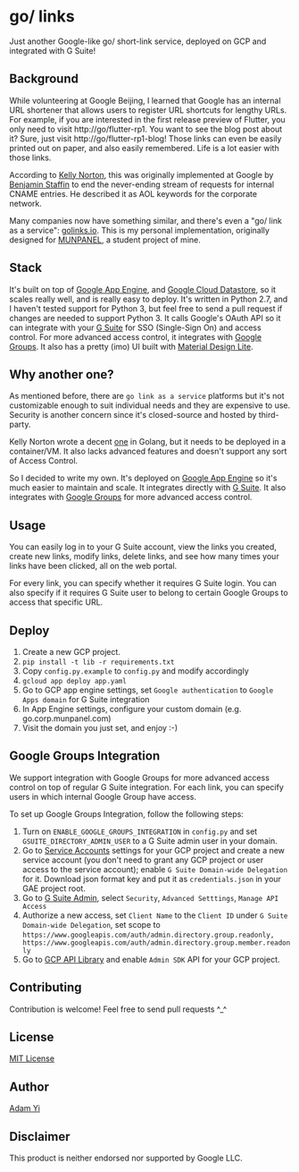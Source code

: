 # go/ links
Just another Google-like go/ short-link service, deployed on GCP and integrated with G Suite!

## Background
While volunteering at Google Beijing, I learned that Google has an internal URL shortener
that allows users to register URL shortcuts for lengthy URLs. For example, if you are
interested in the first release preview of Flutter, you only need to visit
http://go/flutter-rp1. You want to see the blog post about it? Sure, just visit
http://go/flutter-rp1-blog! Those links can even be easily printed out on paper, and also
easily remembered. Life is a lot easier with those links.

According to [Kelly Norton](https://github.com/kellegous/go/blob/master/README.md), this
was originally implemented at Google by [Benjamin Staffin](https://www.linkedin.com/in/benjaminstaffin)
to end the never-ending stream of requests for internal CNAME entries. He described it as
AOL keywords for the corporate network.

Many companies now have something similar, and there's even a "go/ link as a service":
[golinks.io](https://golinks.io). This is my personal implementation, originally designed
for [MUNPANEL](https://munpanel.com), a student project of mine.

## Stack
It's built on top of [Google App Engine](https://cloud.google.com/appengine/), and
[Google Cloud Datastore](https://cloud.google.com/datastore/), so it scales really well,
and is really easy to deploy. It's written in Python 2.7, and I haven't tested support for
Python 3, but feel free to send a pull request if changes are needed to support Python 3.
It calls Google's OAuth API so it can integrate with your [G Suite](https://gsuite.google.com)
for SSO (Single-Sign On) and access control. For more advanced access control, it integrates
with [Google Groups](https://groups.google.com). It also has a pretty (imo) UI built with
[Material Design Lite](https://getmdl.io).

## Why another one?

As mentioned before, there are `go link as a service` platforms but it's not customizable enough
to suit individual needs and they are expensive to use. Security is another concern since it's
closed-source and hosted by third-party.

Kelly Norton wrote a decent [one](https://github.com/kellegous/go) in Golang, but it needs
to be deployed in a container/VM. It also lacks advanced features and doesn't support any sort
of Access Control.

So I decided to write my own. It's deployed on
[Google App Engine](https://cloud.google.com/appengine/) so it's much easier to maintain and scale.
It integrates directly with [G Suite](https://gsuite.google.com). It also integrates with
[Google Groups](https://groups.google.com) for more advanced access control.

## Usage
You can easily log in to your G Suite account, view the links you created, create new links,
modify links, delete links, and see how many times your links have been clicked, all on the
web portal.

For every link, you can specify whether it requires G Suite login. You can also specify
if it requires G Suite user to belong to certain Google Groups to access that specific URL.

## Deploy
1. Create a new GCP project.
2. `pip install -t lib -r requirements.txt`
3. Copy `config.py.example` to `config.py` and modify accordingly
4. `gcloud app deploy app.yaml`
5. Go to GCP app engine settings, set `Google authentication` to `Google Apps domain` for
G Suite integration
6. In App Engine settings, configure your custom domain (e.g. go.corp.munpanel.com)
7. Visit the domain you just set, and enjoy :-)

## Google Groups Integration
We support integration with Google Groups for more advanced access control on top of 
regular G Suite integration. For each link, you can specify users in which internal Google 
Group have access.

To set up Google Groups Integration, follow the following steps:
1. Turn on `ENABLE_GOOGLE_GROUPS_INTEGRATION` in `config.py` and set `GSUITE_DIRECTORY_ADMIN_USER`
to a G Suite admin user in your domain.
2. Go to [Service Accounts](https://console.cloud.google.com/iam-admin/serviceaccounts) settings for your
GCP project and create a new service account (you don't need to grant any GCP project or user access to
the service account); enable `G Suite Domain-wide Delegation` for it. Download json format
key and put it as `credentials.json` in your GAE project root.
3. Go to [G Suite Admin](https://admin.google.com), select `Security`, `Advanced Setttings`,
`Manage API Access`
4. Authorize a new access, set `Client Name` to the `Client ID` under `G Suite Domain-wide
Delegation`, set scope to
`https://www.googleapis.com/auth/admin.directory.group.readonly, https://www.googleapis.com/auth/admin.directory.group.member.readonly `
5. Go to [GCP API Library](https://console.cloud.google.com/apis/api/admin.googleapis.com/overview) and enable
`Admin SDK` API for your GCP project.

## Contributing
Contribution is welcome! Feel free to send pull requests ^_^

## License
[MIT License](LICENSE)

## Author
[Adam Yi](https://github.com/adamyi)

## Disclaimer
This product is neither endorsed nor supported by Google LLC.
